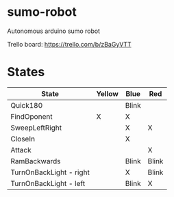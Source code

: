 # sumo-robot
Autonomous arduino sumo robot

Trello board: https://trello.com/b/zBaGyVTT


# States


| State        | Yellow           | Blue  | Red |
| ------------- |------------- | ----- | ----- |
| Quick180     |  | Blink | |
| FindOponent     | X | X | |
| SweepLeftRight     |  | X | X |
| CloseIn     |  | X | |
| Attack     |  |  | X |
| RamBackwards     |  | Blink | Blink |
| TurnOnBackLight - right    |  | X | Blink |
| TurnOnBackLight - left    |  | Blink | X |
